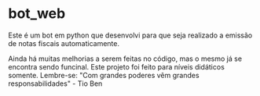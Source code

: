 # bot_web
Este é um bot em python que desenvolvi para que seja realizado a emissão de notas fiscais automaticamente.

Ainda há muitas melhorias a serem feitas no código, mas o mesmo já se encontra sendo funcinal.
Este projeto foi feito para níveis didáticos somente. Lembre-se:
"Com grandes poderes vêm grandes responsabilidades" - Tio Ben
